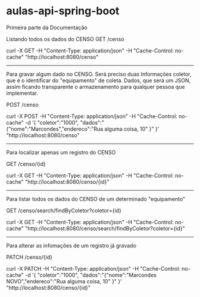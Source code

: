 # aulas-api-spring-boot

Primeira parte da Documentação

Listando todos os dados do CENSO
GET /censo

curl -X GET -H "Content-Type: application/json" -H "Cache-Control: no-cache" "http://localhost:8080/censo"

---------------------------------------------------------------------
Para gravar algum dado no CENSO. Será preciso duas Informações coletor, que é o identificar do "equipamento" de coleta. Dados, que será um JSON, assim ficando transparente o armazenamento para qualquer pessoa que implementar.

POST /censo

curl -X POST -H "Content-Type: application/json" -H "Cache-Control: no-cache" -d '{
	"coletor":"1000",
	"dados":"{\"nome\":\"Marcondes\",\"endereco\":\"Rua alguma coisa, 10\" }"
}' "http://localhost:8080/censo"


---------------------------------------------------------------------
Para localizar apenas um registro do CENSO

GET /censo/{id}

curl -X GET -H "Content-Type: application/json" -H "Cache-Control: no-cache" "http://localhost:8080/censo/{id}"

---------------------------------------------------------------------
Para listar todos os dados do CENSO de um determinado "equipamento"

GET /censo/search/findByColetor?coletor={id}

curl -X GET -H "Content-Type: application/json" -H "Cache-Control: no-cache" "http://localhost:8080/censo/search/findByColetor?coletor={id}"

---------------------------------------------------------------------
Para alterar as infomações de um registro já gravado

PATCH /censo/{id}

curl -X PATCH -H "Content-Type: application/json" -H "Cache-Control: no-cache" -d '{
	"coletor":"1000",
	"dados":"{\"nome\":\"Marcondes NOVO\",\"endereco\":\"Rua alguma coisa, 10\" }"
}' "http://localhost:8080/censo/{id}"